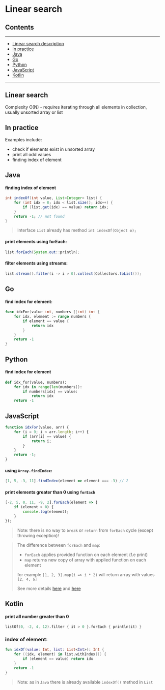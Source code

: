 # Linear search

## Contents

---

- [Linear search description](#description)
- [In practice](#practice)
- [Java](#java)
- [Go](#go)
- [Python](#python)
- [JavaScript](#javascript)
- [Kotlin](#kotlin)

---


<div id="description" />

## Linear search

Complexity O(N) - requires iterating through all elements in collection, usually unsorted array or list 



<div id="practice"/>

## In practice
Examples include: 

- check if elements exist in unsorted array
- print all odd values 
- finding index of element


<div id="java"/>

## Java
#### finding index of element
```java
int indexOf(int value, List<Integer> list) {
    for (int idx = 0; idx < list.size(); idx++) {
        if (list.get(idx) == value) return idx;
    }
    return -1; // not found
}
```
> Interface `List` already has method `int indexOf(Object o);`
>

#### print elements using forEach:
```java
list.forEach(System.out::println);
```

#### filter elements using streams:
```java
list.stream().filter(i -> i > 0).collect(Collectors.toList());
```


<div id="go"/>

## Go

#### find index for element:
```go
func idxFor(value int, numbers []int) int {
	for idx, element := range numbers {
		if element == value {
			return idx
		}
	}
	return -1
}
```


<div id="python"/>

## Python

#### find index for element
```python
def idx_for(value, numbers):
    for idx in range(len(numbers)):
        if numbers[idx] == value:
            return idx
    return -1
```



<div id="javascript"/>

## JavaScript

```javascript
function idxFor(value, arr) {
	for (i = 0; i < arr.length; i++) {
		if (arr[i] == value) {
			return i;
		}
	}
	return -1;
}

```

#### using `Array.findIndex`:
```javascript
[1, 5, -3, 11].findIndex(element => element === -3) // 2
```

#### print elements greater than 0 using `forEach`
```javascript
[-2, 5, 0, 11, -9, 2].forEach(element => {
	if (element > 0) {
		console.log(element);
	}
});
```
> Note: there is no way to `break` or `return` from `forEach` cycle (except throwing exception)! 
> 

> The difference between `forEach` and `map`:
>
> - `forEach` applies provided function on each element (f.e print) 
> - `map` returns new copy of array with applied function on each element
> 
> for example `[1, 2, 3].map(i => i * 2)` will return array with values `[2, 4, 6]`
> 
>See more details [here](https://developer.mozilla.org/en-US/docs/Web/JavaScript/Reference/Global_Objects/Array/forEach) and [here](https://developer.mozilla.org/en-US/docs/Web/JavaScript/Reference/Global_Objects/Array/map) 
>



<div id="kotlin"/>

## Kotlin

#### print all number greater than 0
```kotlin
listOf(0, -2, 4, 12).filter { it > 0 }.forEach { println(it) }
```

### index of element:
```kotlin
fun idxOf(value: Int, list: List<Int>): Int {
    for ((idx, element) in list.withIndex()) {
        if (element == value) return idx
    }
    return -1
}
```

> Note: as in `Java` there is already available `indexOf()` method in `List`
> 





